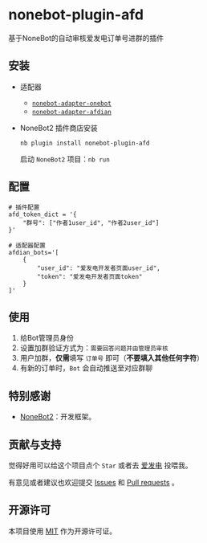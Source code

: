 # nonebot-plugin-afd

基于NoneBot的自动审核爱发电订单号进群的插件

## 安装

- 适配器
  - [`nonebot-adapter-onebot`](https://github.com/nonebot/adapter-onebot)
  - [`nonebot-adapter-afdian`](https://github.com/MineGraphCN/nonebot-adapter-afdian)

- NoneBot2 插件商店安装

  ```shell
  nb plugin install nonebot-plugin-afd
  ```

  启动 `NoneBot2` 项目：`nb run`

## 配置

```dotenv
# 插件配置
afd_token_dict = '{
    "群号": ["作者1user_id", "作者2user_id"]
}'

# 适配器配置
afdian_bots='[
    {
        "user_id": "爱发电开发者页面user_id",
        "token": "爱发电开发者页面token"
    }
]'
```

## 使用

1. 给Bot管理员身份
2. 设置加群验证方式为：`需要回答问题并由管理员审核`
3. 用户加群，**仅需**填写 `订单号` 即可（**不要填入其他任何字符**）
4. 有新的订单时，`Bot` 会自动推送至对应群聊

## 特别感谢

- [NoneBot2](https://github.com/nonebot/nonebot2)：开发框架。

## 贡献与支持

觉得好用可以给这个项目点个 `Star` 或者去 [爱发电](https://afdian.net/a/17TheWord) 投喂我。

有意见或者建议也欢迎提交 [Issues](https://github.com/17TheWord/nonebot-plugin-afd/issues)
和 [Pull requests](https://github.com/17TheWord/nonebot-plugin-afd/pulls) 。

## 开源许可

本项目使用 [MIT](./LICENSE) 作为开源许可证。
